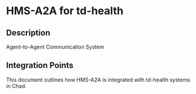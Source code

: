 # HMS-A2A for td-health

## Description

Agent-to-Agent Communication System

## Integration Points

This document outlines how HMS-A2A is integrated with td-health systems in Chad.
